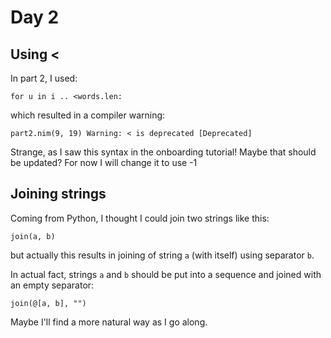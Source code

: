 # Day 2


## Using <

In part 2, I used:

```
for u in i .. <words.len:
```

which resulted in a compiler warning:

```
part2.nim(9, 19) Warning: < is deprecated [Deprecated]
```

Strange, as I saw this syntax in the onboarding tutorial! Maybe that should be updated? For now I will change it to use -1

## Joining strings

Coming from Python, I thought I could join two strings like this:

```
join(a, b)
```

but actually this results in joining of string `a` (with itself) using separator `b`.

In actual fact, strings `a` and `b` should be put into a sequence and joined with an empty separator:

```
join(@[a, b], "")
```

Maybe I'll find a more natural way as I go along.